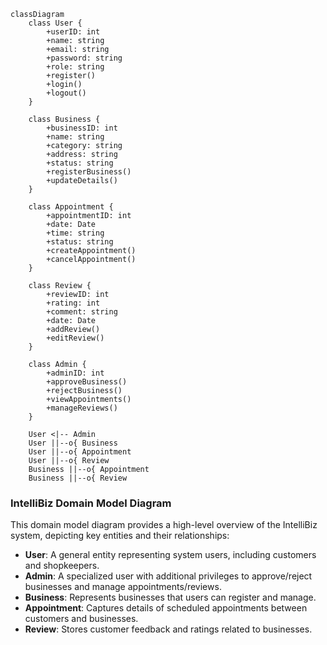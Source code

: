 ```mermaid
classDiagram
    class User {
        +userID: int
        +name: string
        +email: string
        +password: string
        +role: string
        +register()
        +login()
        +logout()
    }

    class Business {
        +businessID: int
        +name: string
        +category: string
        +address: string
        +status: string
        +registerBusiness()
        +updateDetails()
    }

    class Appointment {
        +appointmentID: int
        +date: Date
        +time: string
        +status: string
        +createAppointment()
        +cancelAppointment()
    }

    class Review {
        +reviewID: int
        +rating: int
        +comment: string
        +date: Date
        +addReview()
        +editReview()
    }

    class Admin {
        +adminID: int
        +approveBusiness()
        +rejectBusiness()
        +viewAppointments()
        +manageReviews()
    }

    User <|-- Admin
    User ||--o{ Business
    User ||--o{ Appointment
    User ||--o{ Review
    Business ||--o{ Appointment
    Business ||--o{ Review
```

### IntelliBiz Domain Model Diagram
This domain model diagram provides a high-level overview of the IntelliBiz system, depicting key entities and their relationships:

- **User**: A general entity representing system users, including customers and shopkeepers.
- **Admin**: A specialized user with additional privileges to approve/reject businesses and manage appointments/reviews.
- **Business**: Represents businesses that users can register and manage.
- **Appointment**: Captures details of scheduled appointments between customers and businesses.
- **Review**: Stores customer feedback and ratings related to businesses.


